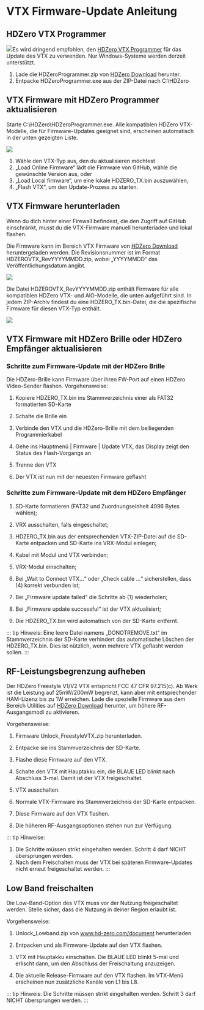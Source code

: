 # VTX Firmware-Update Anleitung
## HDZero VTX Programmer

<img src="/media/image24.png" id="image21">Es wird dringend empfohlen, den [HDZero VTX Programmer](https://www.hd-zero.com/product-page/hdzero-vtx-programmer) für das Update des VTX zu verwenden. Nur Windows-Systeme werden derzeit unterstützt.

1. Lade die HDZeroProgrammer.zip von [HDZero Download](https://www.hd-zero.com/document) herunter.    
2. Entpacke HDZeroProgrammer.exe aus der ZIP-Datei nach C:\HDZero

## VTX Firmware mit HDZero Programmer aktualisieren

Starte C:\HDZero\HDZeroProgrammer.exe. Alle kompatiblen HDZero VTX-Modelle, die für Firmware-Updates geeignet sind, erscheinen automatisch in der unten gezeigten Liste.

<img src="/media/image25.png" id="image22">

1. Wähle den VTX-Typ aus, den du aktualisieren möchtest
2. „Load Online Firmware“ lädt die Firmware von GitHub, wähle die gewünschte Version aus, oder
3. „Load Local firmware“, um eine lokale HDZERO_TX.bin auszuwählen,
4. „Flash VTX“, um den Update-Prozess zu starten.

## VTX Firmware herunterladen

Wenn du dich hinter einer Firewall befindest, die den Zugriff auf GitHub einschränkt, musst du die VTX-Firmware manuell herunterladen und lokal flashen.

Die Firmware kann im Bereich VTX Firmware von [HDZero Download](https://www.hd-zero.com/document) heruntergeladen werden. Die Revisionsnummer ist im Format HDZEROVTX_RevYYYYMMDD.zip, wobei „YYYYMMDD“ das Veröffentlichungsdatum angibt.

<img src="/media/image26.png" id="image23">

Die Datei HDZEROVTX_RevYYYYMMDD.zip enthält Firmware für alle kompatiblen HDZero VTX- und AIO-Modelle, die unten aufgeführt sind. In jedem ZIP-Archiv findest du eine HDZERO_TX.bin-Datei, die die spezifische Firmware für diesen VTX-Typ enthält.

<img src="/media/image27.png" id="image24">

## VTX Firmware mit HDZero Brille oder HDZero Empfänger aktualisieren

### Schritte zum Firmware-Update mit der HDZero Brille

Die HDZero-Brille kann Firmware über ihren FW-Port auf einen HDZero Video-Sender flashen. Vorgehensweise:

1. Kopiere HDZERO_TX.bin ins Stammverzeichnis einer als FAT32 formatierten SD-Karte

2. Schalte die Brille ein

3. Verbinde den VTX und die HDZero-Brille mit dem beiliegenden Programmierkabel

4. Gehe ins Hauptmenü | Firmware | Update VTX, das Display zeigt den Status des Flash-Vorgangs an

5. Trenne den VTX

6. Der VTX ist nun mit der neuesten Firmware geflasht

### Schritte zum Firmware-Update mit dem HDZero Empfänger

1. SD-Karte formatieren (FAT32 und Zuordnungseinheit 4096 Bytes wählen);

2. VRX ausschalten, falls eingeschaltet;

3. HDZERO_TX.bin aus der entsprechenden VTX-ZIP-Datei auf die SD-Karte entpacken und SD-Karte ins VRX-Modul einlegen;

4. Kabel mit Modul und VTX verbinden;

5. VRX-Modul einschalten;

6. Bei „Wait to Connect VTX…“ oder „Check cable …“ sicherstellen, dass (4) korrekt verbunden ist;

7. Bei „Firmware update failed“ die Schritte ab (1) wiederholen;

8. Bei „Firmware update successful“ ist der VTX aktualisiert;

9. Die HDZERO_TX.bin wird automatisch von der SD-Karte entfernt.

::: tip
Hinweis: Eine leere Datei namens „DONOTREMOVE.txt“ im Stammverzeichnis der SD-Karte verhindert das automatische Löschen der HDZERO_TX.bin. Dies ist nützlich, wenn mehrere VTX geflasht werden sollen.
:::

## RF-Leistungsbegrenzung aufheben

Der HDZero Freestyle V1/V2 VTX entspricht FCC 47 CFR 97.215(c). Ab Werk ist die Leistung auf 25mW/200mW begrenzt, kann aber mit entsprechender HAM-Lizenz bis zu 1W erreichen. Lade die spezielle Firmware aus dem Bereich Utilities auf [HDZero Download](https://www.hd-zero.com/document) herunter, um höhere RF-Ausgangsmodi zu aktivieren.

Vorgehensweise:

1. Firmware Unlock_FreestyleVTX.zip herunterladen.

2. Entpacke sie ins Stammverzeichnis der SD-Karte.

3. Flashe diese Firmware auf den VTX.

4. Schalte den VTX mit Hauptakku ein, die BLAUE LED blinkt nach Abschluss 3-mal. Damit ist der VTX freigeschaltet.

5. VTX ausschalten.

6. Normale VTX-Firmware ins Stammverzeichnis der SD-Karte entpacken.

7. Diese Firmware auf den VTX flashen.

8. Die höheren RF-Ausgangsoptionen stehen nun zur Verfügung.

::: tip
Hinweise:

1. Die Schritte müssen strikt eingehalten werden. Schritt 4 darf NICHT übersprungen werden.
2. Nach dem Freischalten muss der VTX bei späteren Firmware-Updates nicht erneut freigeschaltet werden.
:::

## Low Band freischalten

Die Low-Band-Option des VTX muss vor der Nutzung freigeschaltet werden. Stelle sicher, dass die Nutzung in deiner Region erlaubt ist.

Vorgehensweise:

1. Unlock_Lowband.zip von www.hd-zero.com/document herunterladen

2. Entpacken und als Firmware-Update auf den VTX flashen.

3. VTX mit Hauptakku einschalten. Die BLAUE LED blinkt 5-mal und erlischt dann, um den Abschluss der Freischaltung anzuzeigen.

4. Die aktuelle Release-Firmware auf den VTX flashen. Im VTX-Menü erscheinen nun zusätzliche Kanäle von L1 bis L8.

::: tip
Hinweis: Die Schritte müssen strikt eingehalten werden. Schritt 3 darf NICHT übersprungen werden.
:::
